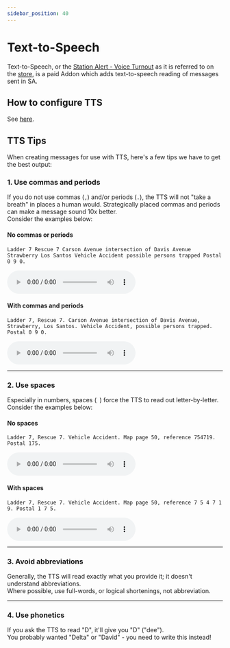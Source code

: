 ```yaml
---
sidebar_position: 40
---
```


# Text-to-Speech

Text-to-Speech, or the [Station Alert - Voice Turnout](https://store.inferno-collection.com/package/station-alert-addon) as it is referred to on the [store](https://store.inferno-collection.com/), is a paid Addon which adds text-to-speech reading of messages sent in SA.  

## How to configure TTS

See [here](../config.md#voice-turnout-addon-values-explained).

## TTS Tips

When creating messages for use with TTS, here's a few tips we have to get the best output:

### 1. Use commas and periods
If you do not use commas (`,`) and/or periods (`.`), the TTS will not "take a breath" in places a human would.
Strategically placed commas and periods can make a message sound 10x better.  
Consider the examples below:

#### No commas or periods
```
Ladder 7 Rescue 7 Carson Avenue intersection of Davis Avenue Strawberry Los Santos Vehicle Accident possible persons trapped Postal 0 9 0.
```

<audio controls>
  <source src={require('./assets/bad-period.mp3').default} type="audio/mp3"></source>
Your browser does not support the audio element.
</audio>

#### With commas and periods
```
Ladder 7, Rescue 7. Carson Avenue intersection of Davis Avenue, Strawberry, Los Santos. Vehicle Accident, possible persons trapped. Postal 0 9 0.
```

<audio controls>
  <source src={require('./assets/good-period.mp3').default} type="audio/mp3"></source>
Your browser does not support the audio element.
</audio>

***

### 2. Use spaces
Especially in numbers, spaces (` `) force the TTS to read out letter-by-letter.  
Consider the examples below:

#### No spaces
```
Ladder 7, Rescue 7. Vehicle Accident. Map page 50, reference 754719. Postal 175.
```

<audio controls>
  <source src={require('./assets/bad-spaces.mp3').default} type="audio/mp3"></source>
Your browser does not support the audio element.
</audio>

#### With spaces
```
Ladder 7, Rescue 7. Vehicle Accident. Map page 50, reference 7 5 4 7 1 9. Postal 1 7 5.
```

<audio controls>
  <source src={require('./assets/good-spaces.mp3').default} type="audio/mp3"></source>
Your browser does not support the audio element.
</audio>

***

### 3. Avoid abbreviations
Generally, the TTS will read exactly what you provide it; it doesn't understand abbreviations.  
Where possible, use full-words, or logical shortenings, not abbreviation.  

***

### 4. Use phonetics
If you ask the TTS to read "D", it'll give you "D" ("dee").  
You probably wanted "Delta" or "David" - you need to write this instead!
